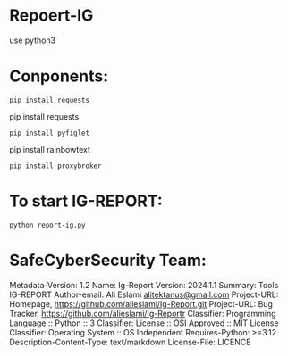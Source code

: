 # Repoert-IG

use python3

# Conponents:
```
pip install requests
```
pip install requests
```
pip install pyfiglet
```
pip install rainbowtext
```
pip install proxybroker
```

# To start IG-REPORT:
```
python report-ig.py
```

# SafeCyberSecurity Team:

Metadata-Version: 1.2 Name: Ig-Report Version: 2024.1.1 Summary: Tools IG-REPORT Author-email: Ali Eslami alitektanus@gmail.com Project-URL: Homepage, https://github.com/alieslami/Ig-Report.git Project-URL: Bug Tracker, https://github.com/alieslami/Ig-Reportr Classifier: Programming Language :: Python :: 3 Classifier: License :: OSI Approved :: MIT License Classifier: Operating System :: OS Independent Requires-Python: >=3.12 Description-Content-Type: text/markdown License-File: LICENCE
